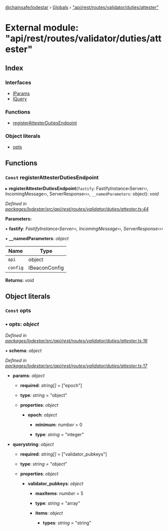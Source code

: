 [@chainsafe/lodestar](../README.md) › [Globals](../globals.md) › ["api/rest/routes/validator/duties/attester"](_api_rest_routes_validator_duties_attester_.md)

# External module: "api/rest/routes/validator/duties/attester"

## Index

### Interfaces

* [IParams](../interfaces/_api_rest_routes_validator_duties_attester_.iparams.md)
* [IQuery](../interfaces/_api_rest_routes_validator_duties_attester_.iquery.md)

### Functions

* [registerAttesterDutiesEndpoint](_api_rest_routes_validator_duties_attester_.md#const-registerattesterdutiesendpoint)

### Object literals

* [opts](_api_rest_routes_validator_duties_attester_.md#const-opts)

## Functions

### `Const` registerAttesterDutiesEndpoint

▸ **registerAttesterDutiesEndpoint**(`fastify`: FastifyInstance‹Server‹›, IncomingMessage‹›, ServerResponse‹››, `__namedParameters`: object): *void*

*Defined in [packages/lodestar/src/api/rest/routes/validator/duties/attester.ts:44](https://github.com/ChainSafe/lodestar/blob/34417abad/packages/lodestar/src/api/rest/routes/validator/duties/attester.ts#L44)*

**Parameters:**

▪ **fastify**: *FastifyInstance‹Server‹›, IncomingMessage‹›, ServerResponse‹››*

▪ **__namedParameters**: *object*

Name | Type |
------ | ------ |
`api` | object |
`config` | IBeaconConfig |

**Returns:** *void*

## Object literals

### `Const` opts

### ▪ **opts**: *object*

*Defined in [packages/lodestar/src/api/rest/routes/validator/duties/attester.ts:16](https://github.com/ChainSafe/lodestar/blob/34417abad/packages/lodestar/src/api/rest/routes/validator/duties/attester.ts#L16)*

▪ **schema**: *object*

*Defined in [packages/lodestar/src/api/rest/routes/validator/duties/attester.ts:17](https://github.com/ChainSafe/lodestar/blob/34417abad/packages/lodestar/src/api/rest/routes/validator/duties/attester.ts#L17)*

* **params**: *object*

  * **required**: *string[]* = ["epoch"]

  * **type**: *string* = "object"

  * **properties**: *object*

    * **epoch**: *object*

      * **minimum**: *number* = 0

      * **type**: *string* = "integer"

* **querystring**: *object*

  * **required**: *string[]* = ["validator_pubkeys"]

  * **type**: *string* = "object"

  * **properties**: *object*

    * **validator_pubkeys**: *object*

      * **maxItems**: *number* = 5

      * **type**: *string* = "array"

      * **items**: *object*

        * **types**: *string* = "string"
